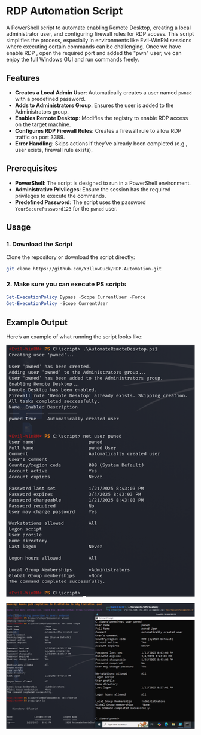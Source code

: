 # RDP Automation Script

A PowerShell script to automate enabling Remote Desktop, creating a local administrator user, and configuring firewall rules for RDP access. This script simplifies the process, especially in environments like Evil-WinRM sessions where executing certain commands can be challenging. Once we have enable RDP , open the required port and added the "pwn" user, we can enjoy the full Windows GUI and run commands freely.


## Features

- **Creates a Local Admin User**: Automatically creates a user named `pwned` with a predefined password.
- **Adds to Administrators Group**: Ensures the user is added to the Administrators group.
- **Enables Remote Desktop**: Modifies the registry to enable RDP access on the target machine.
- **Configures RDP Firewall Rules**: Creates a firewall rule to allow RDP traffic on port 3389.
- **Error Handling**: Skips actions if they’ve already been completed (e.g., user exists, firewall rule exists).

## Prerequisites

- **PowerShell**: The script is designed to run in a PowerShell environment.
- **Administrative Privileges**: Ensure the session has the required privileges to execute the commands.
- **Predefined Password**: The script uses the password `YourSecurePassword123` for the `pwned` user.

## Usage

### 1. Download the Script
Clone the repository or download the script directly:
```bash
git clone https://github.com/Y3llowDuck/RDP-Automation.git
```
### 2. Make sure you can execute PS scripts

```PowerShell
Set-ExecutionPolicy Bypass -Scope CurrentUser -Force
Get-ExecutionPolicy -Scope CurrentUser
```

## Example Output

Here’s an example of what running the script looks like:

![Example Output 1](https://github.com/Y3llowDuck/RDP-Automation/blob/main/1.png)

![Example Output 2](https://github.com/Y3llowDuck/RDP-Automation/blob/main/2.png)






